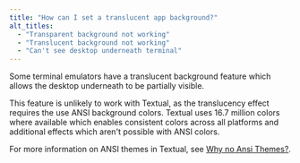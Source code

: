 ```yaml
---
title: "How can I set a translucent app background?"
alt_titles:
  - "Transparent background not working"
  - "Translucent background not working"
  - "Can't see desktop underneath terminal"
---
```


Some terminal emulators have a translucent background feature which allows the desktop underneath to be partially visible.

This feature is unlikely to work with Textual, as the translucency effect requires the use ANSI background colors.
Textual uses 16.7 million colors where available which enables consistent colors across all platforms and additional effects which aren't possible with ANSI colors.

For more information on ANSI themes in Textual, see [Why no Ansi Themes?](#why-no-ansi-themes).
